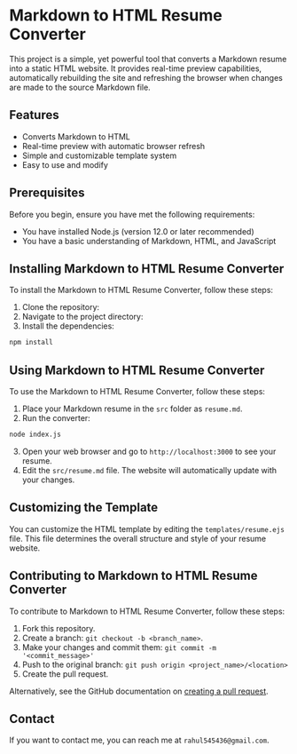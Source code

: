 # Markdown to HTML Resume Converter

This project is a simple, yet powerful tool that converts a Markdown resume into a static HTML website. It provides real-time preview capabilities, automatically rebuilding the site and refreshing the browser when changes are made to the source Markdown file.

## Features

- Converts Markdown to HTML
- Real-time preview with automatic browser refresh
- Simple and customizable template system
- Easy to use and modify

## Prerequisites

Before you begin, ensure you have met the following requirements:

- You have installed Node.js (version 12.0 or later recommended)
- You have a basic understanding of Markdown, HTML, and JavaScript

## Installing Markdown to HTML Resume Converter

To install the Markdown to HTML Resume Converter, follow these steps:

1. Clone the repository:
2. Navigate to the project directory:
3. Install the dependencies:
``` bash
npm install
```
## Using Markdown to HTML Resume Converter

To use the Markdown to HTML Resume Converter, follow these steps:

1. Place your Markdown resume in the `src` folder as `resume.md`.
2. Run the converter:
```bash
node index.js
```
3. Open your web browser and go to `http://localhost:3000` to see your resume.
4. Edit the `src/resume.md` file. The website will automatically update with your changes.

## Customizing the Template

You can customize the HTML template by editing the `templates/resume.ejs` file. This file determines the overall structure and style of your resume website.

## Contributing to Markdown to HTML Resume Converter

To contribute to Markdown to HTML Resume Converter, follow these steps:

1. Fork this repository.
2. Create a branch: `git checkout -b <branch_name>`.
3. Make your changes and commit them: `git commit -m '<commit_message>'`
4. Push to the original branch: `git push origin <project_name>/<location>`
5. Create the pull request.

Alternatively, see the GitHub documentation on [creating a pull request](https://help.github.com/en/github/collaborating-with-issues-and-pull-requests/creating-a-pull-request).

## Contact

If you want to contact me, you can reach me at `rahul545436@gmail.com`.

